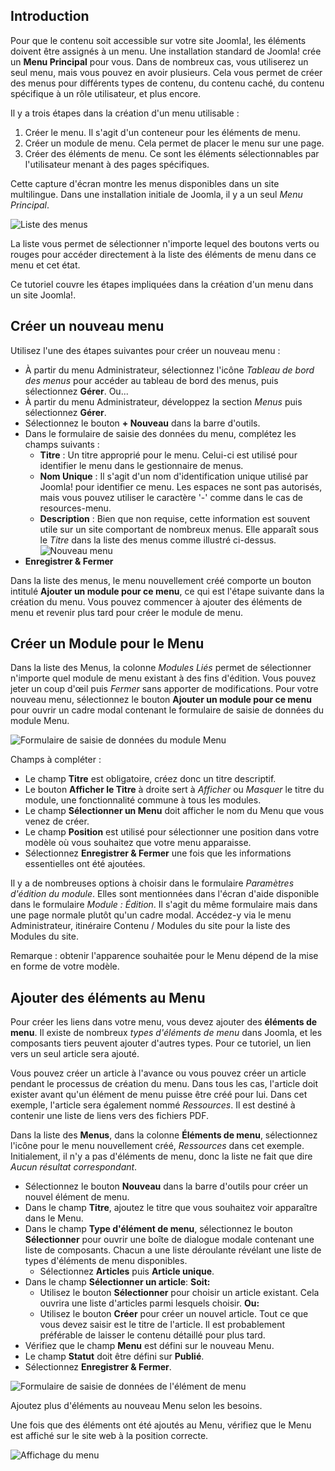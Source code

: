<!-- Filename: J4.x:Adding_a_New_Menu / Display title: Ajouter un nouveau menu  -->

## Introduction

Pour que le contenu soit accessible sur votre site Joomla!, les éléments doivent être assignés à un menu. Une installation standard de Joomla! crée un **Menu Principal** pour vous. Dans de nombreux cas, vous utiliserez un seul menu, mais vous pouvez en avoir plusieurs. Cela vous permet de créer des menus pour différents types de contenu, du contenu caché, du contenu spécifique à un rôle utilisateur, et plus encore.

Il y a trois étapes dans la création d'un menu utilisable :

1. Créer le menu. Il s'agit d'un conteneur pour les éléments de menu.
2. Créer un module de menu. Cela permet de placer le menu sur une page.
3. Créer des éléments de menu. Ce sont les éléments sélectionnables par l'utilisateur menant à des pages spécifiques.

Cette capture d'écran montre les menus disponibles dans un site multilingue. Dans une installation initiale de Joomla, il y a un seul *Menu Principal*.

![Liste des menus](../../../en/images/menus/menus-manage.png "Liste des menus")

La liste vous permet de sélectionner n'importe lequel des boutons verts ou rouges pour accéder directement à la liste des éléments de menu dans ce menu et cet état.

Ce tutoriel couvre les étapes impliquées dans la création d'un menu dans un site Joomla!.

## Créer un nouveau menu

Utilisez l'une des étapes suivantes pour créer un nouveau menu :

- À partir du menu Administrateur, sélectionnez l'icône *Tableau de bord des menus* pour accéder au tableau de bord des menus, puis sélectionnez **Gérer**. Ou...
- À partir du menu Administrateur, développez la section *Menus* puis sélectionnez **Gérer**.
- Sélectionnez le bouton **+ Nouveau** dans la barre d'outils.
- Dans le formulaire de saisie des données du menu, complétez les champs suivants :
  - **Titre** : Un titre approprié pour le menu. Celui-ci est utilisé pour identifier le menu dans le gestionnaire de menus.
  - **Nom Unique** : Il s'agit d'un nom d'identification unique utilisé par Joomla! pour identifier ce menu. Les espaces ne sont pas autorisés, mais vous pouvez utiliser le caractère '-' comme dans le cas de resources-menu.
  - **Description** : Bien que non requise, cette information est souvent utile sur un site comportant de nombreux menus. Elle apparaît sous le *Titre* dans la liste des menus comme illustré ci-dessus.<br>
    ![Nouveau menu](../../../en/images/menus/menus-new.png "Nouveau menu")
- **Enregistrer & Fermer**

Dans la liste des menus, le menu nouvellement créé comporte un bouton intitulé **Ajouter un module pour ce menu**, ce qui est l'étape suivante dans la création du menu. Vous pouvez commencer à ajouter des éléments de menu et revenir plus tard pour créer le module de menu.  

## Créer un Module pour le Menu

Dans la liste des Menus, la colonne *Modules Liés* permet de sélectionner n'importe quel module de menu existant à des fins d'édition. Vous pouvez jeter un coup d'œil puis *Fermer* sans apporter de modifications. Pour votre nouveau menu, sélectionnez le bouton **Ajouter un module pour ce menu** pour ouvrir un cadre modal contenant le formulaire de saisie de données du module Menu.

![Formulaire de saisie de données du module Menu](../../../en/images/menus/menus-module.png "Formulaire de saisie de données du module Menu")

Champs à compléter :

* Le champ **Titre** est obligatoire, créez donc un titre descriptif.
* Le bouton **Afficher le Titre** à droite sert à *Afficher* ou *Masquer* le titre du module, une fonctionnalité commune à tous les modules.
* Le champ **Sélectionner un Menu** doit afficher le nom du Menu que vous venez de créer.
* Le champ **Position** est utilisé pour sélectionner une position dans votre modèle où vous souhaitez que votre menu apparaisse.
* Sélectionnez **Enregistrer & Fermer** une fois que les informations essentielles ont été ajoutées.

Il y a de nombreuses options à choisir dans le formulaire *Paramètres d'édition du module*. Elles sont mentionnées dans l'écran d'aide disponible dans le formulaire *Module : Édition*. Il s'agit du même formulaire mais dans une page normale plutôt qu'un cadre modal. Accédez-y via le menu Administrateur, itinéraire Contenu / Modules du site pour la liste des Modules du site.

Remarque : obtenir l'apparence souhaitée pour le Menu dépend de la mise en forme de votre modèle.

## Ajouter des éléments au Menu

Pour créer les liens dans votre menu, vous devez ajouter des **éléments de menu**. Il existe de nombreux *types d'éléments de menu* dans Joomla, et les composants tiers peuvent ajouter d'autres types. Pour ce tutoriel, un lien vers un seul article sera ajouté.

Vous pouvez créer un article à l'avance ou vous pouvez créer un article pendant le processus de création du menu. Dans tous les cas, l'article doit exister avant qu'un élément de menu puisse être créé pour lui. Dans cet exemple, l'article sera également nommé *Ressources*. Il est destiné à contenir une liste de liens vers des fichiers PDF.

Dans la liste des **Menus**, dans la colonne **Éléments de menu**, sélectionnez l'icône pour le menu nouvellement créé, *Ressources* dans cet exemple. Initialement, il n'y a pas d'éléments de menu, donc la liste ne fait que dire *Aucun résultat correspondant*.

- Sélectionnez le bouton **Nouveau** dans la barre d'outils pour créer un nouvel élément de menu.
- Dans le champ **Titre**, ajoutez le titre que vous souhaitez voir apparaître dans le Menu.
- Dans le champ **Type d'élément de menu**, sélectionnez le bouton **Sélectionner** pour ouvrir une boîte de dialogue modale contenant une liste de composants. Chacun a une liste déroulante révélant une liste de types d'éléments de menu disponibles.
  - Sélectionnez **Articles** puis **Article unique**.
- Dans le champ **Sélectionner un article**: **Soit:**
  - Utilisez le bouton **Sélectionner** pour choisir un article existant. Cela ouvrira une liste d'articles parmi lesquels choisir. **Ou:**
  - Utilisez le bouton **Créer** pour créer un nouvel article. Tout ce que vous devez saisir est le titre de l'article. Il est probablement préférable de laisser le contenu détaillé pour plus tard.
- Vérifiez que le champ **Menu** est défini sur le nouveau Menu.
- Le champ **Statut** doit être défini sur **Publié**.
- Sélectionnez **Enregistrer & Fermer**.

![Formulaire de saisie de données de l'élément de menu](../../../en/images/menus/menus-single-article.png "Formulaire de saisie de données de l'élément de menu")

Ajoutez plus d'éléments au nouveau Menu selon les besoins.

Une fois que des éléments ont été ajoutés au Menu, vérifiez que le Menu est affiché sur le site web à la position correcte.

![Affichage du menu](../../../en/images/menus/menus-display.png "Affichage du menu")

